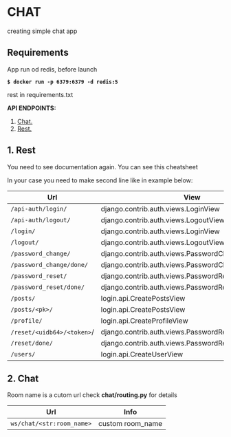 # CHAT
creating simple chat app
## Requirements
App run od redis, before launch

**`$ docker run -p 6379:6379 -d redis:5`**

rest in requirements.txt

**API ENDPOINTS:**
1. [ Chat. ](#rest)
2. [ Rest. ](#chat)

<a name="rest"></a>
## 1. Rest


You need to see documentation again. You can see this cheatsheet

In your case you need to make second line like in example below:

Url | View | Name 
--- | --- | --- 
`/api-auth/login/` | django.contrib.auth.views.LoginView | rest_framework:login
`/api-auth/logout/` | django.contrib.auth.views.LogoutView |rest_framework:logout
`/login/` | django.contrib.auth.views.LoginView | login
`/logout/` | django.contrib.auth.views.LogoutView | logout
`/password_change/` | django.contrib.auth.views.PasswordChangeView | password_change
`/password_change/done/` | django.contrib.auth.views.PasswordChangeDoneView | password_change_done
`/password_reset/` | django.contrib.auth.views.PasswordResetView | password_reset
`/password_reset/done/` | django.contrib.auth.views.PasswordResetDoneView | password_reset_done
`/posts/` | login.api.CreatePostsView | post-list
`/posts/<pk>/` | login.api.CreatePostsView | post-detail
`/profile/` | login.api.CreateProfileView | profile-list
`/reset/<uidb64>/<token>`/ | django.contrib.auth.views.PasswordResetConfirmView | password_reset_confirm
`/reset/done/` | django.contrib.auth.views.PasswordResetCompleteView | password_reset_complete
`/users/` | login.api.CreateUserView | user-list


<a name="chat"></a>
## 2. Chat

Room name is a cutom url check **chat/routing.py** for details

Url | Info
-- | --
`ws/chat/<str:room_name>` | custom room_name
